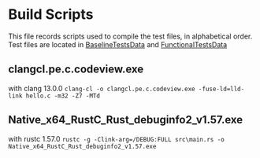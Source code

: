 # Build Scripts

This file records scripts used to compile the test files, in alphabetical order.
Test files are located in [BaselineTestsData](https://github.com/microsoft/binskim/tree/main/src/Test.FunctionalTests.BinSkim.Driver/BaselineTestsData) and [FunctionalTestsData](https://github.com/microsoft/binskim/tree/main/src/Test.FunctionalTests.BinSkim.Rules/FunctionalTestsData)

## clangcl.pe.c.codeview.exe

with clang 13.0.0
`clang-cl -o clangcl.pe.c.codeview.exe -fuse-ld=lld-link hello.c -m32 -Z7 -MTd`

## Native_x64_RustC_Rust_debuginfo2_v1.57.exe

with rustc 1.57.0
`rustc -g -Clink-arg=/DEBUG:FULL src\main.rs -o Native_x64_RustC_Rust_debuginfo2_v1.57.exe`
